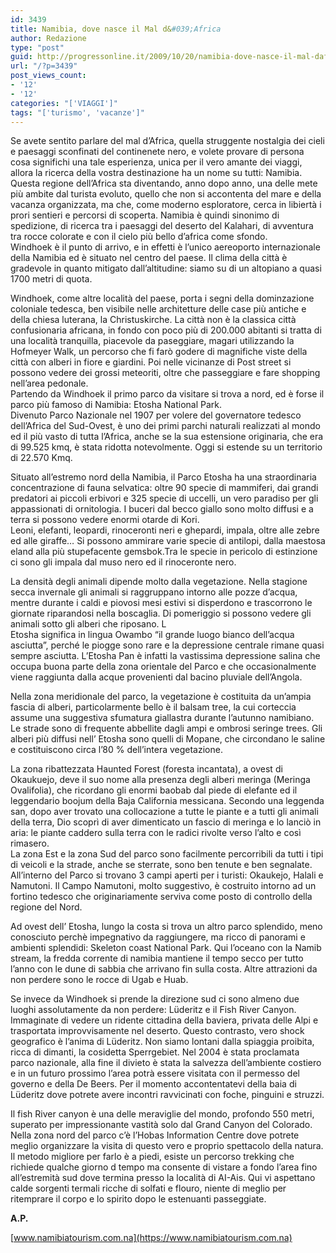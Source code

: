 ```yaml
---
id: 3439
title: Namibia, dove nasce il Mal d&#039;Africa
author: Redazione
type: "post"
guid: http://progressonline.it/2009/10/20/namibia-dove-nasce-il-mal-dafrica/
url: "/?p=3439"
post_views_count:
- '12'
- '12'
categories: "['VIAGGI']"
tags: "['turismo', 'vacanze']"
---
```


Se avete sentito parlare del mal d’Africa, quella struggente nostalgia dei cieli e paesaggi sconfinati del continenete nero, e volete provare di persona cosa significhi una tale esperienza, unica per il vero amante dei viaggi, allora la ricerca della vostra destinazione ha un nome su tutti: Namibia.  
Questa regione dell’Africa sta diventando, anno dopo anno, una delle mete più ambite dal turista evoluto, quello che non si accontenta del mare e della vacanza organizzata, ma che, come moderno esploratore, cerca in libiertà i prori sentieri e percorsi di scoperta. Namibia è quindi sinonimo di spedizione, di ricerca tra i paesaggi del deserto del Kalahari, di avventura tra rocce colorate e con il cielo più bello d’africa come sfondo.  
Windhoek è il punto di arrivo, e in effetti è l’unico aereoporto internazionale della Namibia ed è situato nel centro del paese. Il clima della città è gradevole in quanto mitigato dall’altitudine: siamo su di un altopiano a quasi 1700 metri di quota.

Windhoek, come altre località del paese, porta i segni della dominzazione coloniale tedesca, ben visibile nelle architetture delle case più antiche e della chiesa luterana, la Christuskirche. La città non è la classica città confusionaria africana, in fondo con poco più di 200.000 abitanti si tratta di una località tranquilla, piacevole da paseggiare, magari utilizzando la Hofmeyer Walk, un percorso che fi farò godere di magnifiche viste della città con alberi in fiore e giardini. Poi nelle vicinanze di Post street si possono vedere dei grossi meteoriti, oltre che passeggiare e fare shopping nell’area pedonale.  
Partendo da Windhoek il primo parco da visitare si trova a nord, ed è forse il parco più famoso di Namibia: Etosha National Park.   
Divenuto Parco Nazionale nel 1907 per volere del governatore tedesco dell’Africa del Sud-Ovest, è uno dei primi parchi naturali realizzati al mondo ed il più vasto di tutta l’Africa, anche se la sua estensione originaria, che era di 99.525 kmq, è stata ridotta notevolmente. Oggi si estende su un territorio di 22.570 Kmq.

Situato all’estremo nord della Namibia, il Parco Etosha ha una straordinaria concentrazione di fauna selvatica: oltre 90 specie di mammiferi, dai grandi predatori ai piccoli erbivori e 325 specie di uccelli, un vero paradiso per gli appassionati di ornitologia. I buceri dal becco giallo sono molto diffusi e a terra si possono vedere enormi otarde di Kori.   
Leoni, elefanti, leopardi, rinoceronti neri e ghepardi, impala, oltre alle zebre ed alle giraffe… Si possono ammirare varie specie di antilopi, dalla maestosa eland alla più stupefacente gemsbok.Tra le specie in pericolo di estinzione ci sono gli impala dal muso nero ed il rinoceronte nero.

La densità degli animali dipende molto dalla vegetazione. Nella stagione secca invernale gli animali si raggruppano intorno alle pozze d’acqua, mentre durante i caldi e piovosi mesi estivi si disperdono e trascorrono le giornate riparandosi nella boscaglia. Di pomeriggio si possono vedere gli animali sotto gli alberi che riposano. L  
Etosha significa in lingua Owambo “il grande luogo bianco dell’acqua asciutta”, perché le piogge sono rare e la depressione centrale rimane quasi sempre asciutta. L’Etosha Pan è infatti la vastissima depressione salina che occupa buona parte della zona orientale del Parco e che occasionalmente viene raggiunta dalla acque provenienti dal bacino pluviale dell’Angola.

Nella zona meridionale del parco, la vegetazione è costituita da un’ampia fascia di alberi, particolarmente bello è il balsam tree, la cui corteccia assume una suggestiva sfumatura giallastra durante l’autunno namibiano. Le strade sono di frequente abbellite dagli ampi e ombrosi seringe trees. Gli alberi più diffusi nell’ Etosha sono quelli di Mopane, che circondano le saline e costituiscono circa l’80 % dell’intera vegetazione.

La zona ribattezzata Haunted Forest (foresta incantata), a ovest di Okaukuejo, deve il suo nome alla presenza degli alberi meringa (Meringa Ovalifolia), che ricordano gli enormi baobab dal piede di elefante ed il leggendario boojum della Baja California messicana. Secondo una leggenda san, dopo aver trovato una collocazione a tutte le piante e a tutti gli animali della terra, Dio scoprì di aver dimenticato un fascio di meringa e lo lanciò in aria: le piante caddero sulla terra con le radici rivolte verso l’alto e così rimasero.  
La zona Est e la zona Sud del parco sono facilmente percorribili da tutti i tipi di veicoli e la strade, anche se sterrate, sono ben tenute e ben segnalate. All’interno del Parco si trovano 3 campi aperti per i turisti: Okaukejo, Halali e Namutoni. Il Campo Namutoni, molto suggestivo, è costruito intorno ad un fortino tedesco che originariamente serviva come posto di controllo della regione del Nord.

Ad ovest dell’ Etosha, lungo la costa si trova un altro parco splendido, meno conosciuto perchè impegnativo da raggiungere, ma ricco di panorami e ambienti splendidi: Skeleton coast National Park. Qui l’oceano con la Namib stream, la fredda corrente di namibia mantiene il tempo secco per tutto l’anno con le dune di sabbia che arrivano fin sulla costa. Altre attrazioni da non perdere sono le rocce di Ugab e Huab.

Se invece da Windhoek si prende la direzione sud ci sono almeno due luoghi assolutamente da non perdere: Lüderitz e il Fish River Canyon.  
Immaginate di vedere un ridente cittadina della baviera, privata delle Alpi e trasportata improvvisamente nel deserto. Questo contrasto, vero shock geografico è l’anima di Lüderitz. Non siamo lontani dalla spiaggia proibita, ricca di dimanti, la cosidetta Sperrgebiet. Nel 2004 è stata proclamata parco nazionale, alla fine il divieto è stata la salvezza dell’ambiente costiero e in un futuro prossimo l’area potrà essere visitata con il permesso del governo e della De Beers. Per il momento accontentatevi della baia di Lüderitz dove potrete avere incontri ravvicinati con foche, pinguini e struzzi.

Il fish River canyon è una delle meraviglie del mondo, profondo 550 metri, superato per impressionante vastità solo dal Grand Canyon del Colorado. Nella zona nord del parco c’è l’Hobas Information Centre dove potrete meglio organizzare la visita di questo vero e proprio spettacolo della natura. Il metodo migliore per farlo è a piedi, esiste un percorso trekking che richiede qualche giorno d tempo ma consente di vistare a fondo l’area fino all’estremità sud dove termina presso la località di AI-Ais. Qui vi aspettano calde sorgenti termali ricche di solfati e flouro, niente di meglio per ritemprare il corpo e lo spirito dopo le estenuanti passeggiate.

**A.P.**

[www.namibiatourism.com.na](https://www.namibiatourism.com.na)